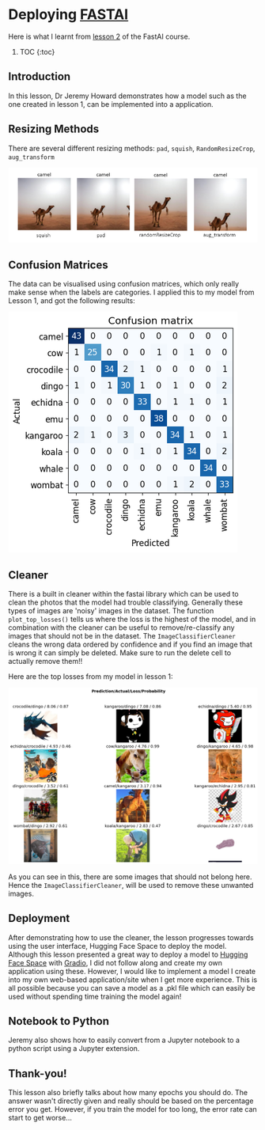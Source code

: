 # Deploying **[FASTAI](https://www.fast.ai/)**

Here is what I learnt from [lesson 2](https://course.fast.ai/Lessons/lesson2.html) of the FastAI course. 

1. TOC
{:toc}

## Introduction

In this lesson, Dr Jeremy Howard demonstrates how a model such as the one created in lesson 1, can be implemented into a application. 

## Resizing Methods

There are several different resizing methods: `pad`, `squish`, `RandomResizeCrop`, `aug_transform`

![](/images/transformations.png "Resizing methods applied to Image")

## Confusion Matrices

The data can be visualised using confusion matrices, which only really make sense when the labels are categories. I applied this to my model from Lesson 1, and got the following results:

![](/images/confusion.png "Confusion Matrix for Animal Classifier")

## Cleaner

There is a built in cleaner within the fastai library which can be used to clean the photos that the model had trouble classifying. Generally these types of images are 'noisy' images in the dataset. The function `plot_top_losses()` tells us where the loss is the highest of the model, and in combination with the cleaner can be useful to remove/re-classify any images that should not be in the dataset. The `ImageClassifierCleaner` cleans the wrong data ordered by confidence and if you find an image that is wrong it can simply be deleted. Make sure to run the delete cell to actually remove them!!

Here are the top losses from my model in lesson 1:

![](/images/toplosses.png "Top Losses for Animal Classifier")

As you can see in this, there are some images that should not belong here. Hence the `ImageClassifierCleaner`, will be used to remove these unwanted images. 

## Deployment

After demonstrating how to use the cleaner, the lesson progresses towards using the user interface, Hugging Face Space to deploy the model. Although this lesson presented a great way to deploy a model to [Hugging Face Space](https://huggingface.co/spaces) with [Gradio](https://gradio.app/), I did not follow along and create my own application using these. However, I would like to implement a model I create into my own web-based application/site when I get more experience. This is all possible because you can save a model as a .pkl file which can easily be used without spending time training the model again!

## Notebook to Python

Jeremy also shows how to easily convert from a Jupyter notebook to a python script using a Jupyter extension. 

## Thank-you!

This lesson also briefly talks about how many epochs you should do. The answer wasn't directly given and really should be based on the percentage error you get. However, if you train the model for too long, the error rate can start to get worse...


